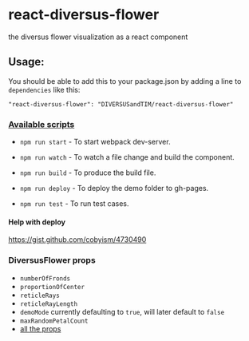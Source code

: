 # react-diversus-flower
the diversus flower visualization as a react component

## Usage:

You should be able to add this to your package.json by adding a line to `dependencies` like this:

    "react-diversus-flower": "DIVERSUSandTIM/react-diversus-flower"


### [Available scripts](https://github.com/DIVERSUSandTIM/react-diversus-flower/blob/master/package.json#L28)

- `npm run start`  - To start webpack dev-server.

- `npm run watch`  - To watch a file change and build the component.

- `npm run build`  - To produce the build file.

- `npm run deploy` - To deploy the demo folder to gh-pages.

- `npm run test`   - To run test cases.

#### Help with deploy

https://gist.github.com/cobyism/4730490

### DiversusFlower props

* `numberOfFronds`
* `proportionOfCenter`
* `reticleRays`
* `reticleRayLength`
* `demoMode` currently defaulting to `true`, will later default to `false`
* `maxRandomPetalCount`
* [all the props](https://github.com/DIVERSUSandTIM/react-diversus-flower/blob/master/src/index.js#L338)


